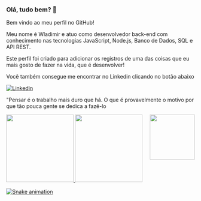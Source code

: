 ### Olá, tudo bem? 👋

Bem vindo ao meu perfil no GitHub!

Meu nome é Wladimir e atuo como desenvolvedor back-end com conhecimento nas tecnologias JavaScript, Node.js, Banco de Dados, SQL e API REST.

Este perfil foi criado para adicionar os registros de uma das coisas que eu mais gosto de fazer na vida, que é desenvolver!

Você também consegue me encontrar no Linkedin clicando no botão abaixo

[![Linkedin](https://www.linkedin.com/in/wladimir-oliveira-6191b5a7/)](https://img.shields.io/badge/LinkedIn-0077B5?style=for-the-badge&logo=linkedin&logoColor=white)

"Pensar é o trabalho mais duro que há. O que é provavelmente o motivo por que tão pouca gente se dedica a fazê-lo
<div>
  <a href="https://github.com/WladimirOSilva">
    <img height="180cm" src="https://github-readme-stats.varcel.app/api?username=WladimirOSilva&show_icons=true&theme=dracula&include_all_commits=true&count=private=true"/>
    <img height="180cm" src="https://github-readme-stats.varcel.app/api/top-langs/?username=WladimirOSilva=compact&langs_count=16&theme=dracula"/>
    <img align="right" width="120" height="120" src="https://media/Cmr10MJ2FN002/giphy.gif">
  </div>
  
  <div>

![Snake animation](https://github.com/WladimirOSilva/WladimirOSilva/blob/output/github-contribution-grid-snake.svg)

  </div>
<!--
**WladimirOSilva/WladimirOSilva** is a ✨ _special_ ✨ repository because its `README.md` (this file) appears on your GitHub profile.

Here are some ideas to get you started:

- 🔭 I’m currently working on ...
- 🌱 I’m currently learning ...
- 👯 I’m looking to collaborate on ...
- 🤔 I’m looking for help with ...
- 💬 Ask me about ...
- 📫 How to reach me: ...
- 😄 Pronouns: ...
- ⚡ Fun fact: ...
- Este perfil foi criado para arquivar os registros de uma das coisas que eu mais gosto de fazer na vida
-           ![Snake animation](https://github.com/WladimirOSilva/WladimirOSilva/blob/output/github-contribution-grid-snake.svg)
-->


